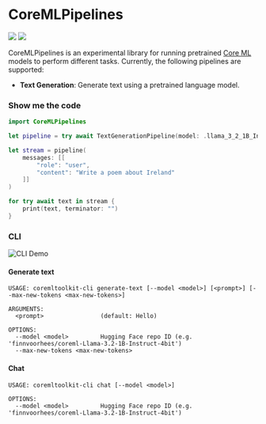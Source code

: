# CoreMLPipelines
<p align="leading">
    <img src="https://img.shields.io/badge/macOS-15.0-blue" />
    <img src="https://img.shields.io/badge/iOS-18.0-blue" />

CoreMLPipelines is an experimental library for running pretrained [Core ML](https://developer.apple.com/documentation/coreml) models to perform different tasks. Currently, the following pipelines are supported:
- **Text Generation**: Generate text using a pretrained language model.

### Show me the code

```swift
import CoreMLPipelines

let pipeline = try await TextGenerationPipeline(model: .llama_3_2_1B_Instruct_4bit)

let stream = pipeline(
    messages: [[
        "role": "user",
        "content": "Write a poem about Ireland"
    ]]
)

for try await text in stream {
    print(text, terminator: "")
}
```

### CLI

![CLI Demo](https://github.com/user-attachments/assets/4b72fa50-7e47-4171-9d98-791661d25dcc)

#### Generate text
```
USAGE: coremltoolkit-cli generate-text [--model <model>] [<prompt>] [--max-new-tokens <max-new-tokens>]

ARGUMENTS:
  <prompt>                (default: Hello)

OPTIONS:
  --model <model>         Hugging Face repo ID (e.g. 'finnvoorhees/coreml-Llama-3.2-1B-Instruct-4bit') 
  --max-new-tokens <max-new-tokens>
```

#### Chat
```
USAGE: coremltoolkit-cli chat [--model <model>]

OPTIONS:
  --model <model>         Hugging Face repo ID (e.g. 'finnvoorhees/coreml-Llama-3.2-1B-Instruct-4bit')
```
